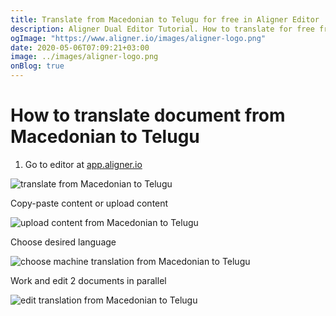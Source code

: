 ```yaml
---
title: Translate from Macedonian to Telugu for free in Aligner Editor
description: Aligner Dual Editor Tutorial. How to translate for free from Macedonian to Telugu. Aligner is multilingual document management platform. 
ogImage: "https://www.aligner.io/images/aligner-logo.png"
date: 2020-05-06T07:09:21+03:00
image: ../images/aligner-logo.png
onBlog: true
---
```


# How to translate document from Macedonian to Telugu

1. Go to editor at [app.aligner.io](https://app.aligner.io "Aligner App web page")

![translate from Macedonian to Telugu](../aligner-blank-editor.png "translate from Macedonian to Telugu")

Copy-paste content or upload content

![upload content from Macedonian to Telugu](../aligner-uploaded-document.png "upload content from Macedonian to Telugu")

Choose desired language

![choose machine translation from Macedonian to Telugu](../aligner-language-dropdown.png "choose machine translation from Macedonian to Telugu")

Work and edit 2 documents in parallel

![edit translation from Macedonian to Telugu](../aligner-double-sitded-editor.png "edit translation from Macedonian to Telugu")

